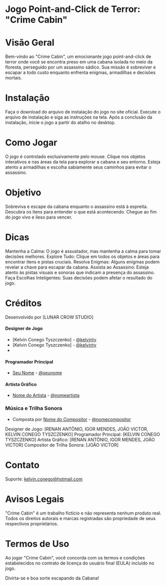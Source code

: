 # Jogo Point-and-Click de Terror: "Crime Cabin"

# Visão Geral

Bem-vindo ao "Crime Cabin", um emocionante jogo point-and-click de terror onde você se encontra preso em uma cabana isolada no meio da floresta, perseguido por um assassino sádico. Sua missão é sobreviver e escapar a todo custo enquanto enfrenta enigmas, armadilhas e decisões mortais.

# Instalação

Faça o download do arquivo de instalação do jogo no site oficial.
Execute o arquivo de instalação e siga as instruções na tela.
Após a conclusão da instalação, inicie o jogo a partir do atalho no desktop.

# Como Jogar

O jogo é controlado exclusivamente pelo mouse.
Clique nos objetos interativos e nas áreas da tela para explorar a cabana e seu entorno.
Esteja atento a armadilhas e escolha sabiamente seus caminhos para evitar o assassino.

# Objetivo

Sobreviva e escape da cabana enquanto o assassino está à espreita.
Descubra os itens para entender o que está acontecendo.
Chegue ao fim do jogo vivo e ileso para vencer.

# Dicas

Mantenha a Calma: O jogo é assustador, mas mantenha a calma para tomar decisões melhores.
Explore Tudo: Clique em todos os objetos e áreas para encontrar itens e pistas cruciais.
Resolva Enigmas: Alguns enigmas podem revelar a chave para escapar da cabana.
Assista ao Assassino: Esteja atento às pistas visuais e sonoras que indicam a presença do assassino.
Faça Escolhas Inteligentes: Suas decisões podem afetar o resultado do jogo.

# Créditos

Desenvolvido por [LUNAR CROW STUDIO]

#### Designer de Jogo
- [Kelvin Conego Tyszczenko] - [@kelvinty](https://github.com/kelvinty)
- [Kelvin Conego Tyszczenko] - [@kelvinty](https://github.com/kelvinty)
- 
#### Programador Principal
- [Seu Nome](https://github.com/seunome) - [@seunome](https://github.com/seunome)

#### Artista Gráfico
- [Nome do Artista](https://github.com/nomeartista) - [@nomeartista](https://github.com/nomeartista)

### Música e Trilha Sonora
- Composta por [Nome do Compositor](https://github.com/nomecompositor) - [@nomecompositor](https://github.com/nomecompositor)


Designer de Jogo: [RENAN ANTÔNIO, IGOR MENDES, JOÃO VICTOR, KELVIN CONEGO TYSZCZENKO]
Programador Principal: [KELVIN CONEGO TYSZCZENKO]
Artista Gráfico: [RENAN ANTÔNIO, IGOR MENDES, JOÃO VICTOR]
Compositor de Trilha Sonora: [JOÃO VICTOR]

# Contato

Suporte: kelvin.conego@hotmail.com

# Avisos Legais

"Crime Cabin" é um trabalho fictício e não representa nenhum produto real.
Todos os direitos autorais e marcas registradas são propriedade de seus respectivos proprietários.

# Termos de Uso
Ao jogar "Crime Cabin", você concorda com os termos e condições estabelecidos no contrato de licença do usuário final (EULA) incluído no jogo.

Divirta-se e boa sorte escapando da Cabana!
